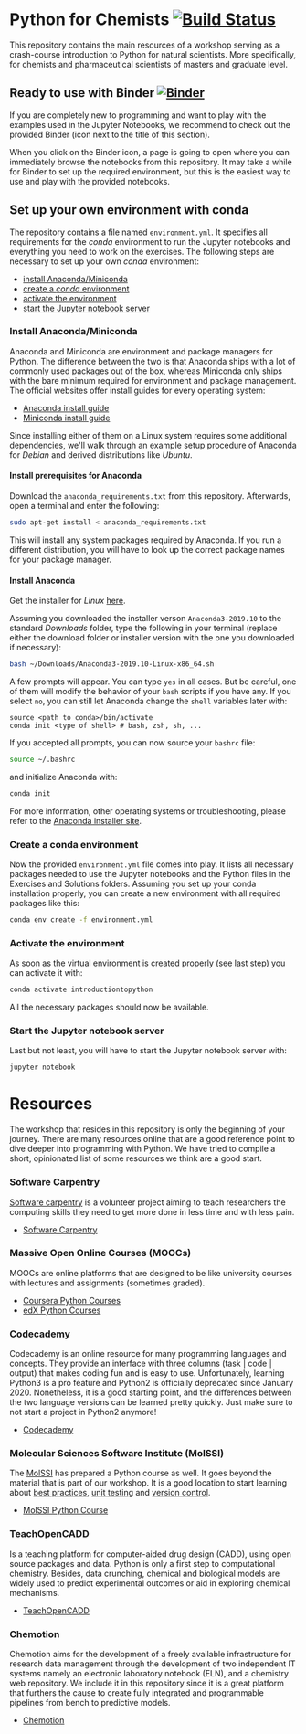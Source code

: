# Python for Chemists [![Build Status](https://travis-ci.org/GDChCICTeam/python-for-chemists.svg?branch=master)](https://travis-ci.org/GDChCICTeam/python-for-chemists)
This repository contains the main resources of a workshop serving as a crash-course introduction to
Python for natural scientists. More specifically, for chemists and pharmaceutical scientists of
masters and graduate level.

## Ready to use with Binder [![Binder](https://mybinder.org/badge_logo.svg)](https://mybinder.org/v2/gh/GDChCICTeam/python-for-chemists/master)
If you are completely new to programming and want to play with the examples used in the Jupyter
Notebooks, we recommend to check out the provided Binder (icon next to the title of this section).

When you click on the Binder icon, a page is going to open where you can immediately browse the
notebooks from this repository. It may take a while for Binder to set up the required environment,
but this is the easiest way to use and play with the provided notebooks.

## Set up your own environment with conda
The repository contains a file named `environment.yml`. It specifies all requirements for the
*conda* environment to run the Jupyter notebooks and everything you need to work on the exercises.
The following steps are necessary to set up your own *conda* environment:

 - [install Anaconda/Miniconda](#install-anacondaminiconda)
 - [create a *conda* environment](#create-a-conda-environment)
 - [activate the environment](#activate-the-environment)
 - [start the Jupyter notebook server](#start-the-jupyter-notebook-server)

### Install Anaconda/Miniconda
Anaconda and Miniconda are environment and package managers for Python. The difference between the
two is that Anaconda ships with a lot of commonly used packages out of the box, whereas Miniconda
only ships with the bare minimum required for environment and package management. The official
websites offer install guides for every operating system:

 - [Anaconda install guide](https://docs.anaconda.com/anaconda/install/)
 - [Miniconda install guide](https://conda.io/en/latest/miniconda.html#)

Since installing either of them on a Linux system requires some additional dependencies, we'll walk
through an example setup procedure of Anaconda for *Debian* and derived distributions like *Ubuntu*.

#### Install prerequisites for Anaconda
Download the `anaconda_requirements.txt` from this repository. Afterwards, open a terminal and enter
the following:

```bash
sudo apt-get install < anaconda_requirements.txt
```

This will install any system packages required by Anaconda. If you run a different distribution, you
will have to look up the correct package names for your package manager.

#### Install Anaconda
Get the installer for *Linux* [here](https://www.anaconda.com/distribution/#linux).

Assuming you downloaded the installer verson `Anaconda3-2019.10` to the standard *Downloads* folder,
type the following in your terminal (replace either the download folder or installer version with
the one you downloaded if necessary):

```bash
bash ~/Downloads/Anaconda3-2019.10-Linux-x86_64.sh
```

A few prompts will appear. You can type `yes` in all cases. But be careful, one of them will modify
the behavior of your `bash` scripts if you have any. If you select `no`, you can still let
Anaconda change the `shell` variables later with:

```
source <path to conda>/bin/activate
conda init <type of shell> # bash, zsh, sh, ...
```

If you accepted all prompts, you can now source your `bashrc` file:

```bash
source ~/.bashrc
```

and initialize Anaconda with:

```bash
conda init
```

For more information, other operating systems or troubleshooting, please refer to the [Anaconda installer site](https://www.anaconda.com/distribution/#linux).

### Create a conda environment
Now the provided `environment.yml` file comes into play. It lists all necessary packages needed to
use the Jupyter notebooks and the Python files in the Exercises and Solutions folders. Assuming you
set up your conda installation properly, you can create a new environment with all required packages
like this:

```bash
conda env create -f environment.yml
```

### Activate the environment
As soon as the virtual environment is created properly (see last step) you can activate it with:

```bash
conda activate introductiontopython
```

All the necessary packages should now be available.

### Start the Jupyter notebook server
Last but not least, you will have to start the Jupyter notebook server with:

```bash
jupyter notebook
```

# Resources
The workshop that resides in this repository is only the beginning of your journey. There are many
resources online that are a good reference point to dive deeper into programming with Python. We
have tried to compile a short, opinionated list of some resources we think are a good start.

### Software Carpentry
[Software carpentry](https://software-carpentry.org/) is a volunteer project aiming to teach
researchers the computing skills they need to get more done in less time and with less pain.

  * [Software Carpentry](https://software-carpentry.org/lessons/)

### Massive Open Online Courses (MOOCs)
MOOCs are online platforms that are designed to be like university courses with lectures and
assignments (sometimes graded).

  * [Coursera Python Courses](https://www.coursera.org/courses?query=python)
  * [edX Python Courses](https://www.edx.org/learn/python)

### Codecademy
Codecademy is an online resource for many programming languages and concepts. They
provide an interface with three columns (task | code | output) that makes coding fun and is easy to
use.  Unfortunately, learning Python3 is a pro feature and Python2 is officially deprecated since
January 2020. Nonetheless, it is a good starting point, and the differences between the two language
versions can be learned pretty quickly. Just make sure to not start a project in Python2 anymore!

  * [Codecademy](https://www.codecademy.com/learn/learn-python)

###  Molecular Sciences Software Institute (MolSSI)
The [MolSSI](molssi.org) has prepared a Python course as well. It goes beyond the material that is
part of our workshop. It is a good location to start learning about [best practices](https://molssi.org/education/best-practices/),
[unit testing](https://molssi-education.github.io/python_scripting_cms/08-testing/index.html)
and [version control](https://molssi-education.github.io/python_scripting_cms/09-git/index.html).

  * [MolSSI Python Course](https://molssi-education.github.io/python_scripting_cms/)

### TeachOpenCADD
Is a teaching platform for computer-aided drug design (CADD), using open source packages and data.
Python is only a first step to computational chemistry. Besides, data crunching, chemical and
biological models are widely used to predict experimental outcomes or aid in exploring chemical
mechanisms.

  * [TeachOpenCADD](https://github.com/volkamerlab/TeachOpenCADD)

### Chemotion
Chemotion aims for the development of a freely available infrastructure for research data
management through the development of two independent IT systems namely an
electronic laboratory notebook (ELN), and a chemistry web repository. We include it in this
repository since it is a great platform that furthers the cause to create fully integrated
and programmable pipelines from bench to predictive models.

  * [Chemotion](https://chemotion.net/)
